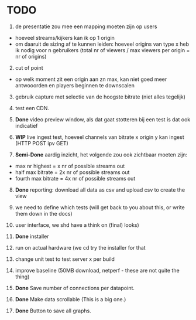 # TODO

1. de presentatie zou mee een mapping moeten zijn op users
- hoeveel streams/kijkers kan ik op 1 origin
- om daaruit de sizing af te kunnen leiden: hoeveel origins van type x heb ik nodig voor n gebruikers (total nr of viewers / max viewers per origin = nr of origins)

2. cut of point
- op welk moment zit een origin aan zn max, kan niet goed meer antwooorden en players beginnen te downscalen

3. gebruik capture met selectie van de hoogste bitrate (niet alles tegelijk)

4. test een CDN.

5. **Done** video preview window, als dat gaat stotteren bij een test is dat ook indicatief

6. **WIP** live ingest test, hoeveel channels van bitrate x origin y kan ingest (HTTP POST ipv GET)

7. **Semi-Done** aardig inzicht, het volgende zou ook zichtbaar moeten zijn:

- max nr highest = x nr of possible streams out
- half max bitrate = 2x nr of possible streams out
- fourth max bitrate = 4x nr of possible streams out

8. **Done** reporting: download all data as csv and upload csv to create the view

9. we need to define which tests (will get back to you about this, or write them down in the docs)

10. user interface, we shd have a think on (final) looks)

11. **Done** installer

12. run on actual hardware (we cd try the installer for that

13. change unit test to test server x per build

14. improve baseline (50MB download, netperf - these are not quite the thing)

15. **Done** Save number of connections per datapoint.

16. **Done** Make data scrollable (This is a big one.)

17. **Done** Button to save all graphs.